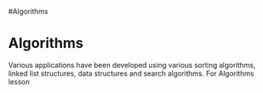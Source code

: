 #Algorithms
# Algorithms
 
Various applications have been developed using various sorting algorithms, linked list structures, data structures and search algorithms. For Algorithms lesson
